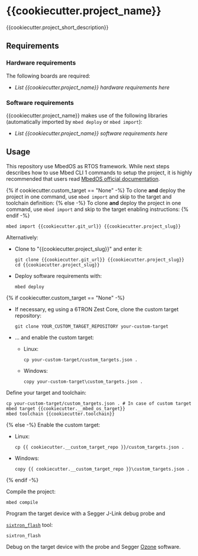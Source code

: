 # {{cookiecutter.project_name}}

{{cookiecutter.project_short_description}}

## Requirements

### Hardware requirements

The following boards are required:

- *List {{cookiecutter.project_name}} hardware requirements here*

### Software requirements

{{cookiecutter.project_name}} makes use of the following libraries (automatically
imported by `mbed deploy` or `mbed import`):

- *List {{cookiecutter.project_name}} software requirements here*

## Usage

This repository use MbedOS as RTOS framework. While next steps describes how to use Mbed CLI 1 commands to setup the project, it is highly recommended that users read [MbedOS official documentation](https://os.mbed.com/docs/mbed-os/v6.16/build-tools/create.html).

{% if cookiecutter.custom_target == "None" -%}
To clone **and** deploy the project in one command, use `mbed import` and skip to the
target and toolchain definition:
{% else -%}
To clone **and** deploy the project in one command, use `mbed import` and skip to the
target enabling instructions:
{% endif -%}

```shell
mbed import {{cookiecutter.git_url}} {{cookiecutter.project_slug}}
```

Alternatively:

- Clone to "{{cookiecutter.project_slug}}" and enter it:

  ```shell
  git clone {{cookiecutter.git_url}} {{cookiecutter.project_slug}}
  cd {{cookiecutter.project_slug}}
  ```

- Deploy software requirements with:

  ```shell
  mbed deploy
  ```

{% if cookiecutter.custom_target == "None" -%}

- If necessary, eg using a 6TRON Zest Core, clone the custom target repository:

  ```shell
  git clone YOUR_CUSTOM_TARGET_REPOSITORY your-custom-target
  ```
* ... and enable the custom target:

  * Linux:

    ```shell
    cp your-custom-target/custom_targets.json .
    ```

  * Windows:

    ```shell
    copy your-custom-target\custom_targets.json .
    ```

Define your target and toolchain:

```shell
cp your-custom-target/custom_targets.json . # In case of custom target
mbed target {{cookiecutter.__mbed_os_target}}
mbed toolchain {{cookiecutter.toolchain}}
```

{% else -%}
Enable the custom target:

* Linux:

  ```shell
  cp {{ cookiecutter.__custom_target_repo }}/custom_targets.json .
  ```

* Windows:

  ```shell
  copy {{ cookiecutter.__custom_target_repo }}\custom_targets.json .
  ```

{% endif -%}

Compile the project:

```shell
mbed compile
```

Program the target device with a Segger J-Link debug probe and

[`sixtron_flash`](https://github.com/catie-aq/6tron-flash) tool:

```shell
sixtron_flash
```

Debug on the target device with the probe and Segger [Ozone](https://www.segger.com/products/development-tools/ozone-j-link-debugger) software.
